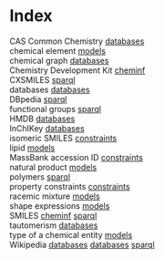 # Index


CAS Common Chemistry [databases](databases.md#tp5)<br />
chemical element [models](models.md#tp2)<br />
chemical graph [databases](databases.md#tp1)<br />
Chemistry Development Kit [cheminf](cheminf.md#tp2)<br />
CXSMILES [sparql](sparql.md#tp5)<br />
databases [databases](databases.md#tp4)<br />
DBpedia [sparql](sparql.md#tp3)<br />
functional groups [sparql](sparql.md#tp6)<br />
HMDB [databases](databases.md#tp8)<br />
InChIKey [databases](databases.md#tp2)<br />
isomeric SMILES [constraints](constraints.md#tp2)<br />
lipid [models](models.md#tp5)<br />
MassBank accession ID [constraints](constraints.md#tp3)<br />
natural product [models](models.md#tp6)<br />
polymers [sparql](sparql.md#tp4)<br />
property constraints [constraints](constraints.md#tp1)<br />
racemic mixture [models](models.md#tp3)<br />
shape expressions [models](models.md#tp1)<br />
SMILES [cheminf](cheminf.md#tp1) [sparql](sparql.md#tp2)<br />
tautomerism [databases](databases.md#tp3)<br />
type of a chemical entity [models](models.md#tp4)<br />
Wikipedia [databases](databases.md#tp6) [databases](databases.md#tp7) [sparql](sparql.md#tp1)
